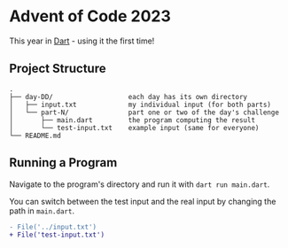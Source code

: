 # Advent of Code 2023

This year in [Dart](https://dart.dev/) - using it the first time!


## Project Structure

```text
.
├── day-DD/                   each day has its own directory
│   ├── input.txt             my individual input (for both parts)
│   └── part-N/               part one or two of the day's challenge
│       ├── main.dart         the program computing the result
│       └── test-input.txt    example input (same for everyone)
└── README.md
```


## Running a Program

Navigate to the program's directory and run it with `dart run main.dart`.


You can switch between the test input and the real input by changing the path in `main.dart`.

```diff
- File('../input.txt')
+ File('test-input.txt')
```
